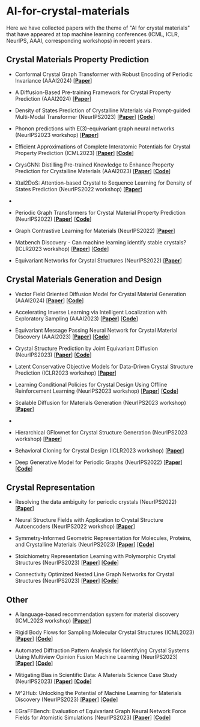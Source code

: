 # AI-for-crystal-materials
Here we have collected papers with the theme of "AI for crystal materials" that have appeared at top machine learning conferences (ICML, ICLR, NeurIPS, AAAI, corresponding workshops) in recent years.


## Crystal Materials Property Prediction
- Conformal Crystal Graph Transformer with Robust Encoding of Periodic Invariance (AAAI2024) [[**Paper**](https://ojs.aaai.org/index.php/AAAI/article/view/27781)]

- A Diffusion-Based Pre-training Framework for Crystal Property Prediction (AAAI2024) [[**Paper**](https://ojs.aaai.org/index.php/AAAI/article/view/28748)]
  
- Density of States Prediction of Crystalline Materials via Prompt-guided Multi-Modal Transformer (NeurIPS2023) [[**Paper**](https://proceedings.neurips.cc/paper_files/paper/2023/hash/c23fdcb9f8e28af705a87de1375a705c-Abstract-Conference.html)]
            [[**Code**](https://github.com/HeewoongNoh/DOSTransformer)]
  
- Phonon predictions with E(3)-equivariant graph neural networks (NeurIPS2023 workshop) [[**Paper**](https://openreview.net/pdf?id=xxyHjer00Y)]

- Efficient Approximations of Complete Interatomic Potentials for Crystal Property Prediction (ICML2023) [[**Paper**](https://proceedings.mlr.press/v202/lin23m.html)]
            [[**Code**](https://github.com/divelab/AIRS)]

- CrysGNN: Distilling Pre-trained Knowledge to Enhance Property Prediction for Crystalline Materials (AAAI2023) [[**Paper**](https://ojs.aaai.org/index.php/AAAI/article/view/25892)]
            [[**Code**](https://github.com/kdmsit/crysgnn)]

- Xtal2DoS: Attention-based Crystal to Sequence Learning for Density of States Prediction (NeurIPS2022 workshop) [[**Paper**](https://openreview.net/pdf?id=Fw8PO9i5KG)]
- 
- Periodic Graph Transformers for Crystal Material Property Prediction (NeurIPS2022) [[**Paper**](https://proceedings.neurips.cc/paper_files/paper/2022/hash/6145c70a4a4bf353a31ac5496a72a72d-Abstract-Conference.html)]
            [[**Code**](https://github.com/YKQ98/Matformer)]
  
- Graph Contrastive Learning for Materials (NeurIPS2022) [[**Paper**](https://openreview.net/pdf?id=fsQerGaT5A8)]

- Matbench Discovery - Can machine learning identify stable crystals? (ICLR2023 workshop) [[**Paper**](https://openreview.net/pdf?id=yQkKMgAdWve)]
  [[**Code**](https://github.com/janosh/matbench-discovery)]

- Equivariant Networks for Crystal Structures (NeurIPS2022) [[**Paper**](https://proceedings.neurips.cc/paper_files/paper/2022/hash/1abed6ee581b9ceb4e2ddf37822c7fcb-Abstract-Conference.html)]

## Crystal Materials Generation and Design
- Vector Field Oriented Diffusion Model for Crystal Material Generation (AAAI2024) [[**Paper**](https://ojs.aaai.org/index.php/AAAI/article/view/30224)]
            [[**Code**](https://github.com/aklipf/gemsdiff)]
  
- Accelerating Inverse Learning via Intelligent Localization with Exploratory Sampling (AAAI2023) [[**Paper**](https://ojs.aaai.org/index.php/AAAI/article/view/26719)]
            [[**Code**](https://github.com/jxzhangjhu/MatDesINNe)]

- Equivariant Message Passing Neural Network for Crystal Material Discovery (AAAI2023) [[**Paper**](https://ojs.aaai.org/index.php/AAAI/article/view/26673)]
            [[**Code**](https://github.com/aklipf/pegnn)]
  
- Crystal Structure Prediction by Joint Equivariant Diffusion (NeurIPS2023) [[**Paper**](https://proceedings.neurips.cc/paper_files/paper/2023/hash/38b787fc530d0b31825827e2cc306656-Abstract-Conference.html)]
 [[**Code**](https://github.com/jiaor17/DiffCSP)]

- Latent Conservative Objective Models for Data-Driven Crystal Structure Prediction (ICLR2023 workshop) [[**Paper**](https://openreview.net/pdf?id=BTeWafMOyt)]

- Learning Conditional Policies for Crystal Design Using Offline Reinforcement Learning (NeurIPS2023 workshop) [[**Paper**](https://openreview.net/pdf?id=VbjD8w2ctG)]
 [[**Code**](https://github.com/chandar-lab/crystal-design)]

- Scalable Diffusion for Materials Generation (NeurIPS2023 workshop) [[**Paper**](https://openreview.net/pdf?id=trnzZVhXj2)]
- 
- Hierarchical GFlownet for Crystal Structure Generation (NeurIPS2023 workshop) [[**Paper**](https://openreview.net/pdf?id=dJuDv4MKLE)]

- Behavioral Cloning for Crystal Design (ICLR2023 workshop) [[**Paper**](https://openreview.net/pdf?id=qxuIaeDlemv)]

- Deep Generative Model for Periodic Graphs (NeurIPS2022) [[**Paper**](https://proceedings.neurips.cc/paper_files/paper/2022/hash/e89e8f84626197942b36a82e524c2529-Abstract-Conference.html)]
 [[**Code**](https://github.com/shi-yu-wang/PGD-VAE)]


## Crystal Representation
- Resolving the data ambiguity for periodic crystals (NeurIPS2022) [[**Paper**](https://proceedings.neurips.cc/paper_files/paper/2022/hash/9c256fa1965318b7fcb9ed104c265540-Abstract-Conference.html)]

- Neural Structure Fields with Application to Crystal Structure Autoencoders (NeurIPS2022 workshop) [[**Paper**](https://openreview.net/pdf?id=qLKFSAvMka4)]

- Symmetry-Informed Geometric Representation for Molecules, Proteins, and Crystalline Materials (NeurIPS2023) [[**Paper**](https://proceedings.neurips.cc/paper_files/paper/2023/hash/d07379f3acf3af51dfc8598862cadfa0-Abstract-Datasets_and_Benchmarks.html)]
            [[**Code**](https://github.com/chao1224/Geom3D)]

- Stoichiometry Representation Learning with Polymorphic Crystal Structures (NeurIPS2023) [[**Paper**](https://openreview.net/pdf?id=DBiWSzlaGz)]
            [[**Code**](https://github.com/Namkyeong/PolySRL_AI4Science)]

- Connectivity Optimized Nested Line Graph Networks for Crystal Structures (NeurIPS2023) [[**Paper**](https://openreview.net/pdf?id=l3K28QS6R6)]
            [[**Code**](https://github.com/matbench-submission-coGN/CrystalGNNs)]

## Other

- A language-based recommendation system for material discovery (ICML2023 workshop) [[**Paper**](https://openreview.net/pdf?id=eR6HlKQDvt)]
     
- Rigid Body Flows for Sampling Molecular Crystal Structures (ICML2023) [[**Paper**](https://proceedings.mlr.press/v202/kohler23a.html)]
            [[**Code**](https://github.com/noegroup/rigid-flows)]

- Automated Diffraction Pattern Analysis for Identifying Crystal Systems Using Multiview Opinion Fusion Machine Learning (NeurIPS2023) [[**Paper**](https://openreview.net/pdf?id=L6AJmCkfNe)]
            [[**Code**](https://github.com/YKQ98/Matformer)]




- Mitigating Bias in Scientific Data: A Materials Science Case Study (NeurIPS2023) [[**Paper**](https://openreview.net/pdf?id=PfpbWuC0Yk)]
            [[**Code**](https://github.com/Henrium/ET-AL)]
  
  
- M^2Hub: Unlocking the Potential of Machine Learning for Materials Discovery (NeurIPS2023) [[**Paper**](https://proceedings.neurips.cc/paper_files/paper/2023/hash/f43380ca3f86cd989f3269583c3c8b55-Abstract-Datasets_and_Benchmarks.html)]
            [[**Code**](https://github.com/yuanqidu/M2Hub)]
  


- EGraFFBench: Evaluation of Equivariant Graph Neural Network Force Fields for Atomistic Simulations (NeurIPS2023) [[**Paper**](https://openreview.net/pdf?id=SeXGn7MeUr)]
                        [[**Code**](https://github.com/M3RG-IITD/MDBENCHGNN)]
